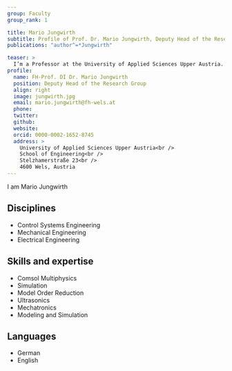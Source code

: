 ```yaml
---
group: Faculty
group_rank: 1

title: Mario Jungwirth
subtitle: Profile of Prof. Dr. Mario Jungwirth, Deputy Head of the Research Group.
publications: "author^=*Jungwirth"

teaser: >
  I’m a Professor at the University of Applied Sciences Upper Austria.
profile:
  name: FH-Prof. DI Dr. Mario Jungwirth
  position: Deputy Head of the Research Group
  align: right
  image: jungwirth.jpg
  email: mario.jungwirth@fh-wels.at
  phone:
  twitter:
  github:
  website:
  orcid: 0000-0002-1652-8745
  address: >
    University of Applied Sciences Upper Austria<br />
    School of Engineering<br />
    Stelzhamerstraße 23<br />
    4600 Wels, Austria
---
```


I am Mario Jungwirth

## Disciplines

- Control Systems Engineering
- Mechanical Engineering
- Electrical Engineering

## Skills and expertise

- Comsol Multiphysics
- Simulation
- Model Order Reduction
- Ultrasonics
- Mechatronics
- Modeling and Simulation

## Languages

- German
- English
